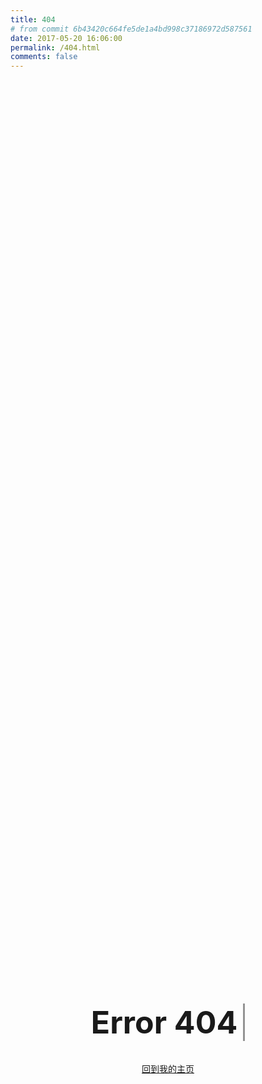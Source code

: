 ```yaml
---
title: 404
# from commit 6b43420c664fe5de1a4bd998c37186972d587561
date: 2017-05-20 16:06:00
permalink: /404.html
comments: false
---
```

<!-- https://codepen.io/akashrajendra/pen/JKKRvQ -->
<style>

    #fof-container {
        display: table;
        width: 100%;
        height: 75vh;
        text-align: center;
    }

    .fof {
        display: table-cell;
        vertical-align: middle;
    }

    .fof h1 {
        font-size: 50px;
        display: inline-block;
        padding-right: 12px;
        animation: type .5s alternate infinite;
    }

    .fof a {
        color: inherit;
    }

    .fof a:visited {
        color: inherit;
    }

    .fof a:hover,
    .fof a:focus {
        color: inherit;
        opacity: 0.8;
    }

    @keyframes type {
        from {
            box-shadow: inset -3px 0px 0px #888;
        }

        to {
            box-shadow: inset -3px 0px 0px transparent;
        }
    }
</style>

<div id="fof-container">
    <div class="fof">
        <h1>Error 404</h1>
        <br />
        <a href="/">回到我的主页</a>
    </div>
</div>
